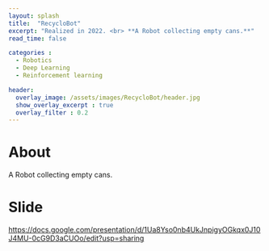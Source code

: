 ```yaml
---
layout: splash
title:  "RecycloBot"
excerpt: "Realized in 2022. <br> **A Robot collecting empty cans.**"
read_time: false

categories : 
  - Robotics
  - Deep Learning
  - Reinforcement learning

header: 
  overlay_image: /assets/images/RecycloBot/header.jpg
  show_overlay_excerpt : true
  overlay_filter : 0.2
---
```



# About 
A Robot collecting empty cans.

#

# Slide

https://docs.google.com/presentation/d/1Ua8Yso0nb4UkJnpigyOGkqx0J10J4MU-0cG9D3aCUOo/edit?usp=sharing